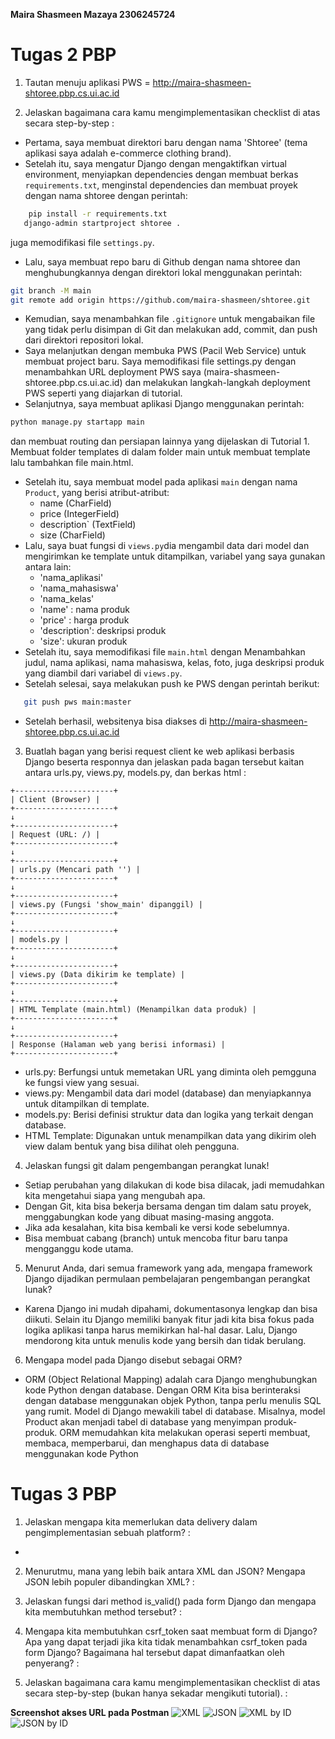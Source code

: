 **Maira Shasmeen Mazaya 2306245724**

# Tugas 2 PBP

1. Tautan menuju aplikasi PWS = http://maira-shasmeen-shtoree.pbp.cs.ui.ac.id

2. Jelaskan bagaimana cara kamu mengimplementasikan checklist di atas secara step-by-step :
- Pertama, saya membuat direktori baru dengan nama 'Shtoree' (tema aplikasi saya adalah e-commerce clothing brand).
- Setelah itu, saya mengatur Django dengan mengaktifkan virtual environment, menyiapkan dependencies dengan membuat berkas `requirements.txt`, menginstal dependencies dan membuat proyek dengan nama shtoree dengan perintah: 
```bash
    pip install -r requirements.txt
   django-admin startproject shtoree .
```
juga memodifikasi file `settings.py`.
- Lalu, saya membuat repo baru di Github dengan nama shtoree dan menghubungkannya dengan direktori lokal menggunakan perintah:
```bash
git branch -M main
git remote add origin https://github.com/maira-shasmeen/shtoree.git
```
- Kemudian, saya menambahkan file `.gitignore` untuk mengabaikan file yang tidak perlu disimpan di Git dan melakukan add, commit, dan push dari direktori repositori lokal.
- Saya melanjutkan dengan membuka PWS (Pacil Web Service) untuk membuat project baru. Saya memodifikasi file settings.py dengan menambahkan URL deployment PWS saya (maira-shasmeen-shtoree.pbp.cs.ui.ac.id) dan melakukan langkah-langkah deployment PWS seperti yang diajarkan di tutorial.
- Selanjutnya, saya membuat aplikasi Django menggunakan perintah:
```bash
python manage.py startapp main
```
dan membuat routing dan persiapan lainnya yang dijelaskan di Tutorial 1. Membuat folder templates di dalam folder main untuk membuat template lalu tambahkan file main.html.
- Setelah itu, saya membuat model pada aplikasi `main` dengan nama `Product`, yang berisi atribut-atribut:
   - name (CharField)
   - price (IntegerField)
   - description` (TextField)
   - size (CharField)
- Lalu, saya buat fungsi di `views.py`dia mengambil data dari model dan mengirimkan ke template untuk ditampilkan, variabel yang saya gunakan antara lain:
    - 'nama_aplikasi'
    - 'nama_mahasiswa'
    - 'nama_kelas'
    - 'name' : nama produk
    - 'price' : harga produk
    - 'description': deskripsi produk
    - 'size': ukuran produk
- Setelah itu, saya memodifikasi file `main.html` dengan Menambahkan judul, nama aplikasi, nama mahasiswa, kelas, foto, juga deskripsi produk yang diambil dari variabel di `views.py`.
- Setelah selesai, saya melakukan push ke PWS dengan perintah berikut:
```bash
   git push pws main:master
```
- Setelah berhasil, websitenya bisa diakses di http://maira-shasmeen-shtoree.pbp.cs.ui.ac.id


3. Buatlah bagan yang berisi request client ke web aplikasi berbasis Django beserta responnya dan jelaskan pada bagan tersebut kaitan antara urls.py, views.py, models.py, dan berkas html :
```
+----------------------+
| Client (Browser) |
+----------------------+
↓
+----------------------+
| Request (URL: /) |
+----------------------+
↓
+----------------------+
| urls.py (Mencari path '') |
+----------------------+
↓
+----------------------+
| views.py (Fungsi 'show_main' dipanggil) |
+----------------------+
↓
+----------------------+
| models.py |
+----------------------+
↓
+----------------------+
| views.py (Data dikirim ke template) |
+----------------------+
↓
+----------------------+
| HTML Template (main.html) (Menampilkan data produk) |
+----------------------+
↓
+----------------------+
| Response (Halaman web yang berisi informasi) |
+----------------------+
```
- urls.py: Berfungsi untuk memetakan URL yang diminta oleh pemgguna ke fungsi view yang sesuai.
- views.py: Mengambil data dari model (database) dan menyiapkannya untuk ditampilkan di template.
- models.py: Berisi definisi struktur data dan logika yang terkait dengan database.
- HTML Template: Digunakan untuk menampilkan data yang dikirim oleh view dalam bentuk yang bisa dilihat oleh pengguna.

4. Jelaskan fungsi git dalam pengembangan perangkat lunak!
- Setiap perubahan yang dilakukan di kode bisa dilacak, jadi memudahkan kita mengetahui siapa yang mengubah apa.
- Dengan Git, kita bisa bekerja bersama dengan tim dalam satu proyek, menggabungkan kode yang dibuat masing-masing anggota.
- Jika ada kesalahan, kita bisa kembali ke versi kode sebelumnya.
- Bisa membuat cabang (branch) untuk mencoba fitur baru tanpa mengganggu kode utama.

5. Menurut Anda, dari semua framework yang ada, mengapa framework Django dijadikan permulaan pembelajaran pengembangan perangkat lunak?
- Karena Django ini mudah dipahami, dokumentasonya lengkap dan bisa diikuti. Selain itu Django memiliki banyak fitur jadi kita bisa fokus pada logika aplikasi tanpa harus memikirkan hal-hal dasar. Lalu, Django mendorong kita untuk menulis kode yang bersih dan tidak berulang.

6. Mengapa model pada Django disebut sebagai ORM?
- ORM (Object Relational Mapping) adalah cara Django menghubungkan kode Python dengan database. Dengan ORM Kita bisa berinteraksi dengan database menggunakan objek Python, tanpa perlu menulis SQL yang rumit. Model di Django mewakili tabel di database. Misalnya, model Product akan menjadi tabel di database yang menyimpan produk-produk. ORM memudahkan kita melakukan operasi seperti membuat, membaca, memperbarui, dan menghapus data di database menggunakan kode Python

# Tugas 3 PBP

 1. Jelaskan mengapa kita memerlukan data delivery dalam pengimplementasian sebuah platform? :
- 

 2. Menurutmu, mana yang lebih baik antara XML dan JSON? Mengapa JSON lebih populer dibandingkan XML? :


 3. Jelaskan fungsi dari method is_valid() pada form Django dan mengapa kita membutuhkan method tersebut? :


 4. Mengapa kita membutuhkan csrf_token saat membuat form di Django? Apa yang dapat terjadi jika kita tidak menambahkan csrf_token pada form Django? Bagaimana hal tersebut dapat dimanfaatkan oleh penyerang? :


 5. Jelaskan bagaimana cara kamu mengimplementasikan checklist di atas secara step-by-step (bukan hanya sekadar mengikuti tutorial). :


**Screenshot akses URL pada Postman**
![XML](./main/images/XML.png)
![JSON](./main/images/JSON.png)
![XML by ID](./main/images/XMLID.png)
![JSON by ID](./main/images/JSONID.png)

